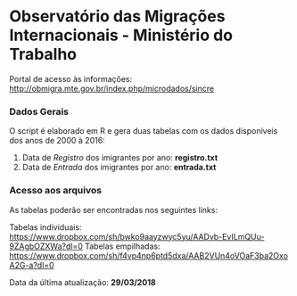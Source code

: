 # Observatório das Migrações Internacionais - Ministério do Trabalho

Portal de acesso às informações: http://obmigra.mte.gov.br/index.php/microdados/sincre

### Dados Gerais

O script é elaborado em R e gera duas tabelas com os dados disponíveis dos anos de 2000 à 2016:

1. Data de *Registro* dos imigrantes por ano: **registro.txt**
2. Data de *Entrada* dos imigrantes por ano: **entrada.txt**

### Acesso aos arquivos

As tabelas poderão ser encontradas nos seguintes links:

Tabelas individuais: https://www.dropbox.com/sh/bwko9aayzwyc5yu/AADvb-EvILmQUu-9ZAgbOZXWa?dl=0
Tabelas empilhadas: https://www.dropbox.com/sh/f4vp4np6ptd5dxa/AAB2VUn4oVOaF3ba2OxoA2G-a?dl=0

Data da última atualização: **29/03/2018**

